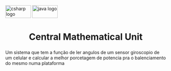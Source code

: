 <div align="left">
  <img src="https://cdn.jsdelivr.net/gh/devicons/devicon/icons/csharp/csharp-plain.svg" height="40" width="80" alt="csharp logo"  />
  <img src="https://cdn.jsdelivr.net/gh/devicons/devicon/icons/java/java-original-wordmark.svg" height="40" width="80" alt="java logo"  />
</div>

###

<h1 align="center">Central Mathematical Unit</h1>

###

<p align="left">Um sistema que tem a função de ler angulos de um sensor giroscopio de um celular e calcular a melhor porcetagem de potencia pra o balenciamento do mesmo numa plataforma</p>

###
